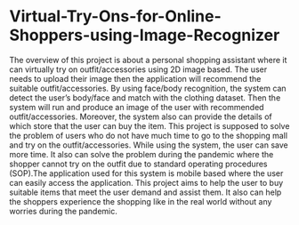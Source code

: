 # Virtual-Try-Ons-for-Online-Shoppers-using-Image-Recognizer
The overview of this project is about a personal shopping assistant where it can virtually try on outfit/accessories using 2D image based. The user needs to upload their image then the application will recommend the suitable outfit/accessories. By using face/body recognition, the system can detect the user’s body/face and match with the clothing dataset. Then the system will run and produce an image of the user with recommended outfit/accessories. Moreover, the system also can provide the details of which store that the user can buy the item. This project is supposed to solve the problem of users who do not have much time to go to the shopping mall and try on the outfit/accessories. While using the system, the user can save more time. It also can solve the problem during the pandemic where the shopper cannot try on the outfit due to standard operating procedures (SOP).The application used for this system is mobile based where the user can easily access the application. This project aims to help the user to buy suitable items that meet the user demand and assist them. It also can help the shoppers experience the shopping like in the real world without any worries during the pandemic.
